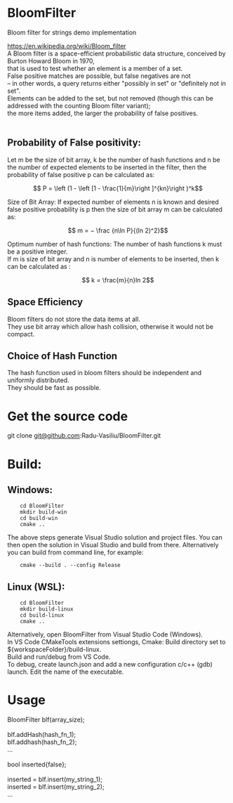 # BloomFilter
Bloom filter for strings demo implementation

https://en.wikipedia.org/wiki/Bloom_filter <br />
A Bloom filter is a space-efficient probabilistic data structure, conceived by Burton Howard Bloom in 1970,<br />
 that is used to test whether an element is a member of a set.<br />
 False positive matches are possible, but false negatives are not<br />
 – in other words, a query returns either "possibly in set" or "definitely not in set".<br />
 Elements can be added to the set, but not removed (though this can be addressed with the counting Bloom filter variant);<br />
 the more items added, the larger the probability of false positives.<br /><br />
 
## Probability of False positivity: 
Let m be the size of bit array, k be the number of hash functions and n be the number of expected elements to be inserted in the filter, then the probability of false positive p can be calculated as:<br />
```math
    P = \left (1 - \left [1 - \frac{1}{m}\right ]^{kn}\right )^k
```
Size of Bit Array: If expected number of elements n is known and desired false positive probability is p then the size of bit array m can be calculated as:<br />
```math
    m = − \frac {n\ln P}{(ln 2)^2}
```
Optimum number of hash functions: The number of hash functions k must be a positive integer.<br />
If m is size of bit array and n is number of elements to be inserted, then k can be calculated as : <br />
```math
    k = \frac{m}{n}ln 2
```
## Space Efficiency

Bloom filters do not store the data items at all.<br />
 They use bit array which allow hash collision, otherwise it would not be compact. 
    
## Choice of Hash Function

The hash function used in bloom filters should be independent and uniformly distributed.<br />
They should be fast as possible.

# Get the source code

git clone git@github.com:Radu-Vasiliu/BloomFilter.git

# Build:
## Windows: 
```
    cd BloomFilter
    mkdir build-win
    cd build-win
    cmake ..
```
The above steps generate Visual Studio solution and project files. You can then open the solution in Visual Studio and build from there.
Alternatively you can build from command line, for example:
```
    cmake --build . --config Release
```

## Linux (WSL):
```
    cd BloomFilter
    mkdir build-linux
    cd build-linux
    cmake ..
```
Alternatively, open BloomFilter from Visual Studio Code (Windows).<br />
In VS Code CMakeTools extensions settiongs, Cmake: Build directory set to ${workspaceFolder}/build-linux.<br />
Build and run/debug from VS Code.<br />
To debug, create launch.json and add a new configuration c/c++ (gdb) launch. Edit the name of the executable.<br />

# Usage
BloomFilter blf(array_size);<br />
<br />
blf.addHash(hash_fn_1);<br />
blf.addhash(hash_fn_2);<br />
...<br />
<br />
bool inserted{false};<br />
<br />
inserted = blf.insert(my_string_1);<br />
inserted = blf.insert(my_string_2);<br />
...<br />

